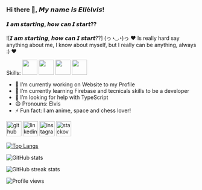 ### Hi there 👋, 𝙈𝙮 𝙣𝙖𝙢𝙚 𝙞𝙨 𝙀𝙡𝙞é𝙡𝙫𝙞𝙨!
#### 𝙄 𝙖𝙢 𝙨𝙩𝙖𝙧𝙩𝙞𝙣𝙜, 𝙝𝙤𝙬 𝙘𝙖𝙣 𝙄 𝙨𝙩𝙖𝙧𝙩??
![𝙄 𝙖𝙢 𝙨𝙩𝙖𝙧𝙩𝙞𝙣𝙜, 𝙝𝙤𝙬 𝙘𝙖𝙣 𝙄 𝙨𝙩𝙖𝙧𝙩??]
(っ◔◡◔)っ ♥ Is really hard say anything about me, I know about myself, but I really can be anything, always :) ♥

Skills: <img src="https://cdn-icons.flaticon.com/png/512/1183/premium/1183621.png?token=exp=1638198599~hmac=a782e1bc4d0e24f467fca2082e1f7bf0" alt="" height="40">   <img src="https://cdn-icons.flaticon.com/png/512/5486/premium/5486397.png?token=exp=1638198954~hmac=54e31505f8b7aee85e1962c44a569c7a" alt="" height="40">  <img src="https://cdn-icons-png.flaticon.com/512/5968/5968267.png" alt="" height="40">  <img src="https://cdn-icons-png.flaticon.com/512/5968/5968242.png" alt="" height="40">

- 🔭 I’m currently working on Website to my Profile 
- 🌱 I’m currently learning Firebase and tecnicals skills to be a developer 
- 🤔 I’m looking for help with TypeScript 
- 😄 Pronouns: Elvis 
- ⚡ Fun fact: I am anime, space and chess lover! 


[<img src='https://cdn.jsdelivr.net/npm/simple-icons@3.0.1/icons/github.svg' alt='github' height='40'>](https://github.com/Elvis-Dev-T)  [<img src='https://cdn.jsdelivr.net/npm/simple-icons@3.0.1/icons/linkedin.svg' alt='linkedin' height='40'>](https://www.linkedin.com/in/ElielvisRocha/)  [<img src='https://cdn.jsdelivr.net/npm/simple-icons@3.0.1/icons/instagram.svg' alt='instagram' height='40'>](https://www.instagram.com/possibilitiesdeveloper/)  [<img src='https://cdn.jsdelivr.net/npm/simple-icons@3.0.1/icons/stackoverflow.svg' alt='stackoverflow' height='40'>](https://stackoverflow.com/users/eliélvisrocha)  

[![Top Langs](https://github-readme-stats.vercel.app/api/top-langs/?username=Elvis-Dev-T)](https://github.com/anuraghazra/github-readme-stats)

![GitHub stats](https://github-readme-stats.vercel.app/api?username=Elvis-Dev-T&show_icons=true)  

![GitHub streak stats](https://github-readme-streak-stats.herokuapp.com/?user=Elvis-Dev-T)  

![Profile views](https://gpvc.arturio.dev/Elvis-Dev-T)  

